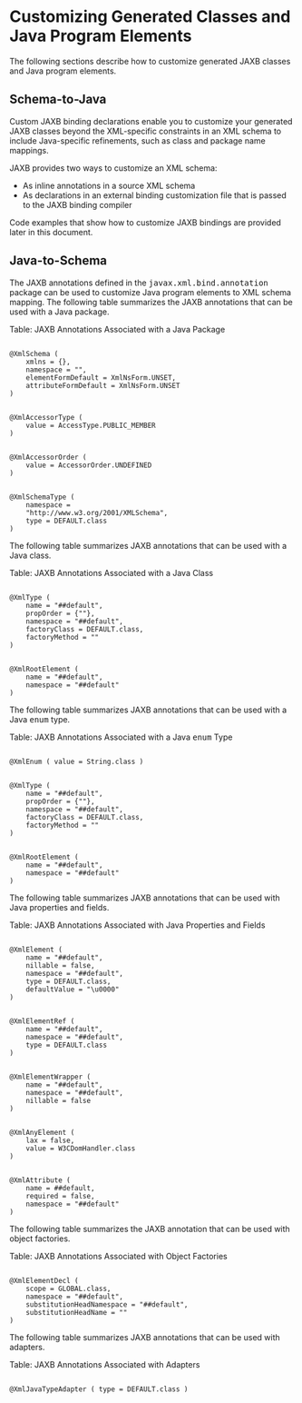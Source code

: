 
# Customizing Generated Classes and Java Program Elements

The following sections describe how to customize generated JAXB classes and Java program elements.

## <a name="bnazz" id="bnazz"></a>Schema-to-Java

Custom JAXB binding declarations enable you to customize your generated JAXB classes beyond the XML-specific constraints in an XML schema to include Java-specific refinements, such as class and package name mappings. 

JAXB provides two ways to customize an XML schema:

- As inline annotations in a source XML schema
- As declarations in an external binding customization file that is passed to the JAXB binding compiler

Code examples that show how to customize JAXB bindings are provided later in this document.

## <a name="bnbaa" id="bnbaa"></a>Java-to-Schema

The JAXB annotations defined in the <tt>javax.xml.bind.annotation</tt>
package can be used to customize Java program elements to XML schema mapping. The following table summarizes the JAXB annotations that can be used with a Java package.

Table:&#160;JAXB Annotations Associated with a Java Package

```

@XmlSchema ( 
    xmlns = {}, 
    namespace = "", 
    elementFormDefault = XmlNsForm.UNSET, 
    attributeFormDefault = XmlNsForm.UNSET
)

```

```

@XmlAccessorType (
    value = AccessType.PUBLIC_MEMBER 
)
```

```

@XmlAccessorOrder (
    value = AccessorOrder.UNDEFINED
)

```

```

@XmlSchemaType (
    namespace = 
    "http://www.w3.org/2001/XMLSchema", 
    type = DEFAULT.class
)

```

The following table summarizes JAXB annotations that can be used with a Java class.

Table:&#160;JAXB Annotations Associated with a Java Class

```

@XmlType (
    name = "##default", 
    propOrder = {""}, 
    namespace = "##default", 
    factoryClass = DEFAULT.class, 
    factoryMethod = ""
)

```

```

@XmlRootElement (
    name = "##default", 
    namespace = "##default" 
)

```

The following table summarizes JAXB annotations that can be used with a Java <tt>enum</tt> type.

Table:&#160;JAXB Annotations Associated with a Java <tt>enum</tt>
Type

```

@XmlEnum ( value = String.class )

```

```
 
@XmlType (
    name = "##default", 
    propOrder = {""}, 
    namespace = "##default", 
    factoryClass = DEFAULT.class, 
    factoryMethod = ""
)

```

```

@XmlRootElement (
    name = "##default", 
    namespace = "##default" 
)

```

The following table summarizes JAXB annotations that can be used with Java properties and fields.

Table:&#160;JAXB Annotations Associated with Java Properties
and Fields

```

@XmlElement (
    name = "##default", 
    nillable = false, 
    namespace = "##default", 
    type = DEFAULT.class, 
    defaultValue = "\u0000"
)

```

```

@XmlElementRef (
    name = "##default", 
    namespace = "##default", 
    type = DEFAULT.class
)

```

```

@XmlElementWrapper (
    name = "##default", 
    namespace = "##default", 
    nillable = false
)

```

```

@XmlAnyElement (
    lax = false, 
    value = W3CDomHandler.class
)

```

```

@XmlAttribute (
    name = ##default, 
    required = false, 
    namespace = "##default" 
)

```

The following table summarizes the JAXB annotation that can be used with object factories.

Table:&#160;JAXB Annotations Associated with Object Factories

```

@XmlElementDecl (
    scope = GLOBAL.class, 
    namespace = "##default", 
    substitutionHeadNamespace = "##default", 
    substitutionHeadName = ""
)

```

The following table summarizes JAXB annotations that can be used with adapters.

Table:&#160;JAXB Annotations Associated with Adapters

```

@XmlJavaTypeAdapter ( type = DEFAULT.class )

```
